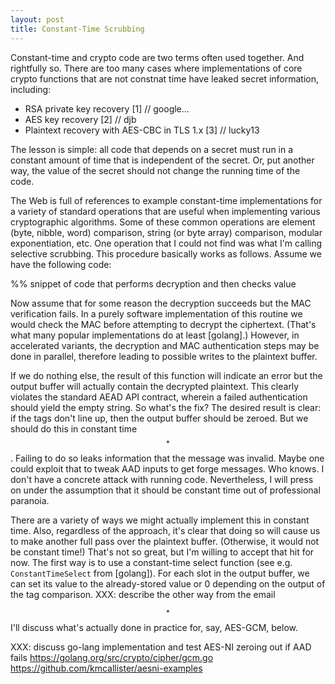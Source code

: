 ```yaml
---
layout: post
title: Constant-Time Scrubbing
---
```


Constant-time and crypto code are two terms often used together. And
rightfully so. There are too many cases where implementations of core
crypto functions that are not constnat time have leaked secret information,
including:

- RSA private key recovery [1] // google...
- AES key recovery [2] // djb
- Plaintext recovery with AES-CBC in TLS 1.x [3] // lucky13

The lesson is simple: all code that depends on a secret must run in 
a constant amount of time that is independent of the secret. Or,
put another way, the value of the secret should not change the running
time of the code. 

The Web is full of references to example constant-time implementations
for a variety of standard operations that are useful when implementing 
various cryptographic algorithms. Some of these common operations
are element (byte, nibble, word) comparison, string (or byte array) 
comparison, modular exponentiation, etc. One operation that I could not
find was what I'm calling selective scrubbing. This procedure basically
works as follows. Assume we have the following code:

%% snippet of code that performs decryption and then checks value

Now assume that for some reason the decryption succeeds but the MAC 
verification fails. In a purely software implementation of this routine
we would check the MAC before attempting to decrypt the ciphertext. 
(That's what many popular implementations do at least [golang].) However,
in accelerated variants, the decryption and MAC authentication steps may
be done in parallel, therefore leading to possible writes to the plaintext
buffer. 

If we do nothing else, the result of this function
will indicate an error but the output buffer will actually contain the
decrypted plaintext. This clearly violates the standard AEAD API contract, 
wherein a failed authentication should yield the empty string. So what's the fix?
The desired result is clear: if the tags don't line up, then the output
buffer should be zeroed. But we should do this in constant time$$^*$$. 
Failing to do so leaks information that the message was invalid. Maybe one 
could exploit that to tweak AAD inputs to get forge messages. Who knows. 
I don't have a concrete attack with running code. Nevertheless, I will
press on under the assumption that it should be constant time out of professional
paranoia.

There are a variety of ways we might actually implement this in constant
time. Also, regardless of the approach, it's clear that doing so will cause us to
make another full pass over the plaintext buffer. (Otherwise, it would not
be constant time!) That's not so great, but I'm willing to accept that hit for now.
The first way is to use a constant-time select function (see e.g. `ConstantTimeSelect`
from [golang]). For each slot in the output buffer, we can set its value to
the already-stored value or 0 depending on the output of the tag comparison. 
XXX: describe the other way from the email

$$^*$$ I'll discuss what's actually done in practice for, say, AES-GCM, below.

XXX: discuss go-lang implementation and test AES-NI zeroing out if AAD fails
https://golang.org/src/crypto/cipher/gcm.go
https://github.com/kmcallister/aesni-examples
